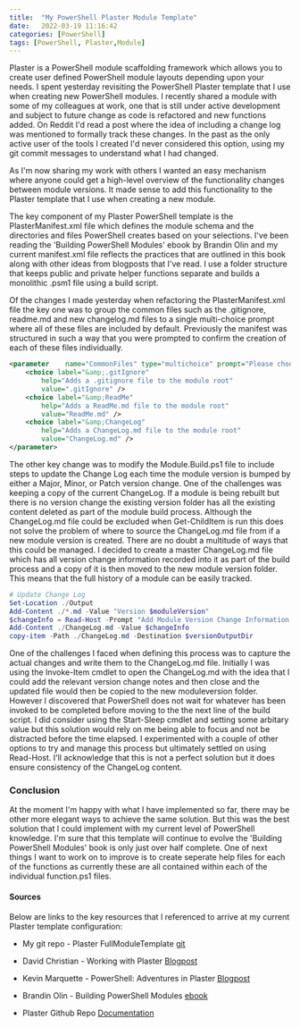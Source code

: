 ```yaml
---
title:  "My PowerShell Plaster Module Template"
date:   2022-03-19 11:16:42
categories: [PowerShell]
tags: [PowerShell, Plaster,Module]
---
```


Plaster is a PowerShell module scaffolding framework which allows you to create user defined PowerShell module layouts depending upon your needs. I spent yesterday revisiting the PowerShell Plaster template that I use when creating new PowerShell modules. I recently shared a module with some of my colleagues at work, one that is still under active development and subject to future change as code is refactored and new functions added. On Reddit I'd read a post where the idea of including a change log was mentioned to formally track these changes. In the past as the only active user of the tools I created I'd never considered this option, using my git commit messages to understand what I had changed.

As I'm now sharing my work with others I wanted an easy mechanism where anyone could get a high-level overview of the functionality changes between module versions. It made sense to add this functionality to the Plaster template that I use when creating a new module.

The key component of my Plaster PowerShell template is the PlasterManifest.xml file which defines the module schema and the directories and files PowerShell creates based on your selections. I've been reading the 'Building PowerShell Modules' ebook by Brandin Olin and my current manifest.xml file reflects the practices that are outlined in this book along with other ideas from blogposts that I've read. I use a folder structure that keeps public and private helper functions separate and builds a monolithic .psm1 file using a build script. 

Of the changes I made yesterday when refactoring the PlasterManifest.xml file the key one  was to group the common files such as the .gitignore, readme.md and new changelog.md files to a single multi-choice prompt where all of these files are included by default. Previously the manifest was structured in such a way that you were prompted to confirm the creation of each of these files individually. 

```xml
<parameter    name="CommonFiles" type="multichoice" prompt="Please choose the common files to include" default= '0,1,2'>
    <choice label="&amp;.gitIgnore"
        help="Adds a .gitignore file to the module root"
        value=".gitIgnore" />
    <choice label="&amp;ReadMe"
        help="Adds a ReadMe.md file to the module root"
        value="ReadMe.md" />
    <choice label="&amp;ChangeLog"
        help="Adds a ChangeLog.md file to the module root"
        value="ChangeLog.md" />
</parameter>
```

The other key change was to modify the Module.Build.ps1 file to include steps to update the Change Log each time the module version is bumped by either a Major, Minor, or Patch version change. One of the challenges was keeping a copy of the current ChangeLog. If a module is being rebuilt but there is no version change the existing version folder has all the existing content deleted as part of the module build process. 
Although the ChangeLog.md file could be excluded when Get-ChildItem is run this does not solve the problem of where to source the ChangeLog.md file from if a new module version is created. 
There are no doubt a multitude of ways that this could be managed. I decided to create a master ChangeLog.md file which has all version change information recorded into it as part of the build process and a copy of it is then moved to the new module version folder. This means that the full history of a module can be easily tracked.

```powershell
# Update Change Log
Set-Location ./Output
Add-Content ./*.md -Value "Version $moduleVersion"
$changeInfo = Read-Host -Prompt "Add Module Version Change Information:"
Add-Content ./ChangeLog.md -Value $changeInfo
copy-item -Path ./ChangeLog.md -Destination $versionOutputDir
```

One of the challenges I faced when defining this process was to capture the actual changes and write them to the ChangeLog.md file. Initially I was using the Invoke-Item cmdlet to open the ChangeLog.md with the idea that I could add the relevant version change notes and then close and the updated file would then be copied to the new moduleversion folder. 
However I discovered that PowerShell does not wait for whatever has been invoked to be completed before moving to the the next line of the build script. I did consider using the Start-Sleep cmdlet and setting some arbitary value but this solution would rely on me being able to focus and not be distracted before the time elapsed. I experimented with a couple of other options to try and manage this process but ultimately settled on using Read-Host. I'll acknowledge that this is not a perfect solution but it does ensure consistency of the ChangeLog content.


### Conclusion
At the moment I'm happy with what I have implemented so far, there may be other more elegant ways to achieve the same solution. But this was the best solution that I could implement with my current level of PowerShell knowledge. I'm sure that this template will continue to evolve the 'Building PowerShell Modules' book is only just over half complete. One of next things I want to work on to improve is to create seperate help files for each of the functions as currently these are all contained within each of the individual function.ps1 files.

#### Sources
Below are links to the key resources that I referenced to arrive at my current Plaster template configuration:

- My git repo - Plaster FullModuleTemplate [git](https://codeberg.org/Dev_Larks/craig.dev.Plaster/src/branch/master/FullModuleTemplate)

- David Christian - Working with Plaster [Blogpost](https://overpoweredshell.com//Working-with-Plaster/)
- Kevin Marquette - PowerShell: Adventures in Plaster [Blogpost](https://powershellexplained.com/2017-05-12-Powershell-Plaster-adventures-in/)
- Brandin Olin - Building PowerShell Modules [ebook](https://leanpub.com/building-powershell-modules)
- Plaster Github Repo [Documentation](https://github.com/PowerShellOrg/Plaster)

